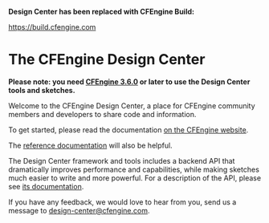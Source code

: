 **Design Center has been replaced with CFEngine Build:**

https://build.cfengine.com

# The CFEngine Design Center

**Please note: you need [CFEngine 3.6.0](http://cfengine.com) or later to use the Design Center tools and sketches.**
  
Welcome to the CFEngine Design Center, a place for CFEngine community
members and developers to share code and information.

To get started, please read the documentation [on the CFEngine website](https://docs.cfengine.com/docs/master/guide-design-center.html).

The [reference documentation](https://cfengine.com/docs/master/reference-design-center.html) will also be helpful.

The Design Center framework and tools includes a backend API that dramatically
improves performance and capabilities, while making sketches much easier to
write and more powerful. For a description of the API, please see
[its documentation](https://github.com/cfengine/design-center/blob/master/howto/dc_api.md).

If you have any feedback, we would love to hear from you, send us a message to <design-center@cfengine.com>.
